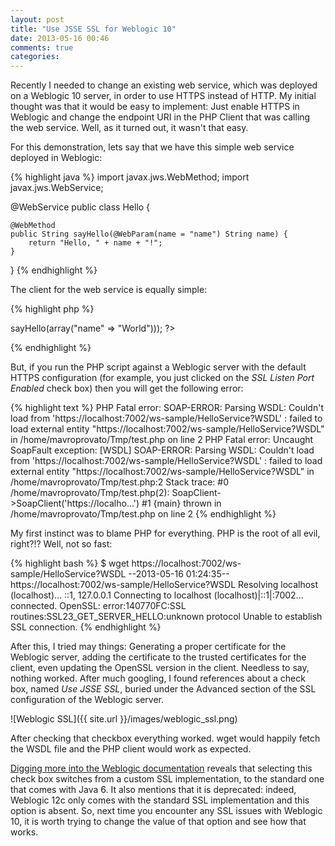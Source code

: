 ```yaml
---
layout: post
title: "Use JSSE SSL for Weblogic 10"
date: 2013-05-16 00:46
comments: true
categories:
---
```


Recently I needed to change an existing web service, which was deployed on a Weblogic 10 server, in order to use HTTPS instead of HTTP. My initial thought was that it would be easy to implement: Just enable HTTPS in Weblogic and change the endpoint URI in the PHP Client that was calling the web service. Well, as it turned out, it wasn't that easy.

For this demonstration, lets say that we have this simple web service deployed in Weblogic:

{% highlight java %}
import javax.jws.WebMethod;
import javax.jws.WebService;

@WebService
public class Hello {

    @WebMethod
    public String sayHello(@WebParam(name = "name") String name) {
        return "Hello, " + name + "!";
    }
}
{% endhighlight %}

The client for the web service is equally simple:

{% highlight php %}
<?php
$client = new SoapClient("https://localhost:7002/ws-sample/HelloService?WSDL");
print_r($client->sayHello(array("name" => "World")));
?>
{% endhighlight %}

But, if you run the PHP script against a Weblogic server with the default HTTPS configuration (for example, you just clicked on the *SSL Listen Port Enabled* check box) then you will get the following error:

{% highlight text %}
PHP Fatal error:  SOAP-ERROR: Parsing WSDL: Couldn't load from 'https://localhost:7002/ws-sample/HelloService?WSDL' : failed to load external entity "https://localhost:7002/ws-sample/HelloService?WSDL"
 in /home/mavroprovato/Tmp/test.php on line 2
PHP Fatal error:  Uncaught SoapFault exception: [WSDL] SOAP-ERROR: Parsing WSDL: Couldn't load from 'https://localhost:7002/ws-sample/HelloService?WSDL' : failed to load external entity "https://localhost:7002/ws-sample/HelloService?WSDL"
 in /home/mavroprovato/Tmp/test.php:2
Stack trace:
#0 /home/mavroprovato/Tmp/test.php(2): SoapClient->SoapClient('https://localho...')
#1 {main}
  thrown in /home/mavroprovato/Tmp/test.php on line 2
{% endhighlight %}

My first instinct was to blame PHP for everything. PHP is the root of all evil, right?!? Well, not so fast:

{% highlight bash %}
$ wget https://localhost:7002/ws-sample/HelloService?WSDL
--2013-05-16 01:24:35--  https://localhost:7002/ws-sample/HelloService?WSDL
Resolving localhost (localhost)... ::1, 127.0.0.1
Connecting to localhost (localhost)|::1|:7002... connected.
OpenSSL: error:140770FC:SSL routines:SSL23_GET_SERVER_HELLO:unknown protocol
Unable to establish SSL connection.
{% endhighlight %}

After this, I tried may things: Generating a proper certificate for the Weblogic server, adding the certificate to the trusted certificates for the client, even updating the OpenSSL version in the client. Needless to say, nothing worked. After much googling, I found references about a check box, named *Use JSSE SSL*, buried under the Advanced section of the SSL configuration of the Weblogic server.

![Weblogic SSL]({{ site.url }}/images/weblogic_ssl.png)

After checking that checkbox everything worked. wget would happily fetch the WSDL file and the PHP client would work as expected.

[Digging more into the Weblogic documentation](http://docs.oracle.com/cd/E23943_01/web.1111/e13707/ssl.htm#BABFDJGB) reveals that selecting this check box switches from a custom SSL implementation, to the standard one that comes with Java 6. It also mentions that it is deprecated: indeed, Weblogic 12c only comes with the standard SSL implementation and this option is absent. So, next time you encounter any SSL issues with Weblogic 10, it is worth trying to change the value of that option and see how that works.
